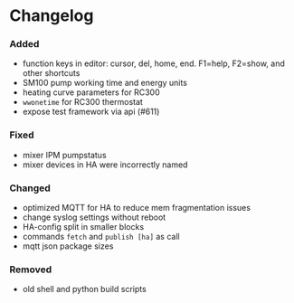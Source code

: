 # Changelog

### Added
- function keys in editor: cursor, del, home, end. F1=help, F2=show, and other shortcuts
- SM100 pump working time and energy units
- heating curve parameters for RC300
- `wwonetime` for RC300 thermostat
- expose test framework via api (#611)

### Fixed
- mixer IPM pumpstatus
- mixer devices in HA were incorrectly named

### Changed
- optimized MQTT for HA to reduce mem fragmentation issues
- change syslog settings without reboot
- HA-config split in smaller blocks
- commands `fetch` and `publish [ha]` as call
- mqtt json package sizes

### Removed
- old shell and python build scripts

